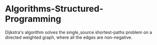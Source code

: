# Algorithms-Structured-Programming
Dijkstra's algorithm solves the single_source shortest-paths problem
on a directed weighted graph, where all the edges are non-negative.
